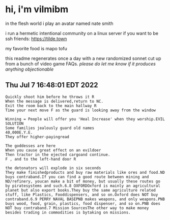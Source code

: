 # hi, i'm vilmibm

in the flesh world i play an avatar named nate smith

i run a hermetic intentional community on a linux server if you want to be ssh friends: https://tilde.town

my favorite food is mapo tofu

this readme regenerates once a day with a new randomized sonnet cut up from a bunch of video game FAQs.
_please do let me know if it produces anything objectionable_

## Thu Jul  7 16:48:01 EDT 2022

    Quickly shoot him before he throws it R
    When the message is delivered,return to NC.
    Exit the room back to the main hallway R
    Time your next move F as the guard is looking away from the window
    
    Winning = People will offer you 'Heal Increase' when they worship.EVIL SOLUTION
    Some families jealously guard old names
    40,000E.Y.E.
    They offer higher-payingread
    
    The goddesses are here
    When you cause great effect on an evildoer
    Then tractor in the ejected cargoand continue.
    F , and to the left-hand door R
    
    the detonators will explode in six seconds
    They make finishedproducts and buy raw materials like ores and food.ND buys contraband.If you can find a good route between mining and ND/refinery, youcan make a bit of money, but usually these routes go by piratesystems and such.6.8 OXFORDOxford is mainly an agricultural planet but also export books.They buy the same agriculture related stuff, like Plastics, Fooddispensers, and so on.Oxford does NOT buy contraband.6.9 PERRY NAVAL BASEPNB makes weapons, and only weapons.PNB buys wood, food, grain, plastics, food dispenser, and so on.PNB does NOT buy contraband.7 Mission SourcesThe other way to make money besides trading in commodities is bytaking on missions.

